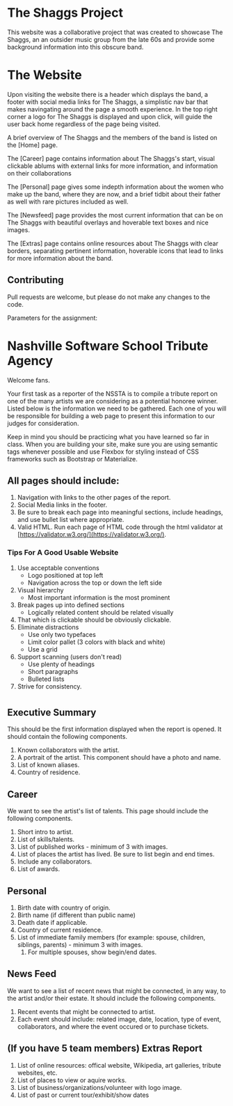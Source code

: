 # The Shaggs Project

This website was a collaborative project that was created to showcase The Shaggs, an an outsider music group from the late 60s and provide some background information into this obscure band.

# The Website

Upon visiting the website there is a header which displays the band, a footer with social media links for The Shaggs, a simplistic nav bar that makes navingating around the page a smooth experience. In the top right corner a logo for The Shaggs is displayed and upon click, will guide the user back home regardless of the page being visited. 

A brief overview of The Shaggs and the members of the band is listed on the [Home] page. 

The [Career] page contains information about The Shaggs's start, visual clickable ablums with external links for more information, and information on their collaborations

The [Personal] page gives some indepth information about the women who make up the band, where they are now, and a brief tidbit about their father as well with rare pictures included as well. 

The [Newsfeed] page provides the most current information that can be on The Shaggs with beautiful overlays and hoverable text boxes and nice images. 

The [Extras] page contains online resources about The Shaggs with clear borders, separating pertinent information, hoverable icons that lead to links for more information about the band. 

## Contributing 

Pull requests are welcome, but please do not make any changes to the code. 


Parameters for the assignment:
# Nashville Software School Tribute Agency

Welcome fans.

Your first task as a reporter of the NSSTA is to compile a tribute report on one of the many artists we are considering as a potential honoree winner. Listed below is the information we need to be gathered. Each one of you will be responsible for building a web page to present this information to our judges for consideration.

Keep in mind you should be practicing what you have learned so far in class. When you are building your site, make sure you are using semantic tags whenever possible and use Flexbox for styling instead of CSS frameworks such as Bootstrap or Materialize.

## All pages should include:
1. Navigation with links to the other pages of the report.
2. Social Media links in the footer.
3. Be sure to break each page into meaningful sections, include headings, and use bullet list where appropriate.
4. Valid HTML. Run each page of HTML code through the html validator at [https://validator.w3.org/](https://validator.w3.org/).

### Tips For A Good Usable Website
1. Use acceptable conventions
   * Logo positioned at top left
   * Navigation across the top or down the left side
2. Visual hierarchy
   * Most important information is the most prominent
3. Break pages up into defined sections
   * Logically related content should be related visually
4. That which is clickable should be obviously clickable.
5. Eliminate distractions
   * Use only two typefaces
   * Limit color pallet (3 colors with black and white)
   * Use a grid
6. Support scanning (users don't read)
   * Use plenty of headings
   * Short paragraphs
   * Bulleted lists
7. Strive for consistency.

#
## Executive Summary

This should be the first information displayed when the report is opened. It should contain the following components.

1. Known collaborators with the artist.
2. A portrait of the artist. This component should have a photo and name.
3. List of known aliases.
4. Country of residence.

## Career

We want to see the artist's list of talents. This page should include the following components.

1. Short intro to artist.
2. List of skills/talents.
3. List of published works - minimum of 3 with images.
4. List of places the artist has lived. Be sure to list begin and end times.
5. Include any collaborators.
6. List of awards.


## Personal

1. Birth date with country of origin.
1. Birth name (if different than public name)
1. Death date if applicable.
1. Country of current residence.
1. List of immediate family members (for example: spouse, children, siblings, parents) - minimum 3 with images.
    1. For multiple spouses, show begin/end dates.

## News Feed

We want to see a list of recent news that might be connected, in any way, to the artist and/or their estate. It should include the following components.

1. Recent events that might be connected to artist.
1. Each event should include: related image, date, location, type of event, collaborators, and where the event occured or to purchase tickets.


## (If you have 5 team members) Extras Report

1. List of online resources: offical website, Wikipedia, art galleries, tribute websites, etc.
1. List of places to view or aquire works.
1. List of business/organizations/volunteer with logo image.
1. List of past or current tour/exhibit/show dates

